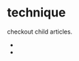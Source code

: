 # technique

checkout child articles.

* [](tcache-poisning-under-safe-linking.md)
* [](studying-kernel-exploit.md)

